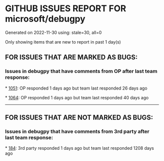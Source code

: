 
# GITHUB ISSUES REPORT FOR microsoft/debugpy


Generated on 2022-11-30 using: stale=30, all=0


Only showing items that are new to report in past 1 day(s)


## FOR ISSUES THAT ARE MARKED AS BUGS:


### Issues in debugpy that have comments from OP after last team response:


\* [1051](https://github.com/microsoft/debugpy/issues/1051 "debugpy gets &quot;stuck&quot; while using run by line in vscode jupyter notebook"): OP responded 1 days ago but team last responded 26 days ago

\* [1064](https://github.com/microsoft/debugpy/issues/1064 "debugpy sometimes fails to start up"): OP responded 1 days ago but team last responded 40 days ago

---

## FOR ISSUES THAT ARE NOT MARKED AS BUGS:


### Issues in debugpy that have comments from 3rd party after last team response:


\* [184](https://github.com/microsoft/debugpy/issues/184 "Azure Build for ARM"): 3rd party responded 1 days ago but team last responded 1208 days ago
